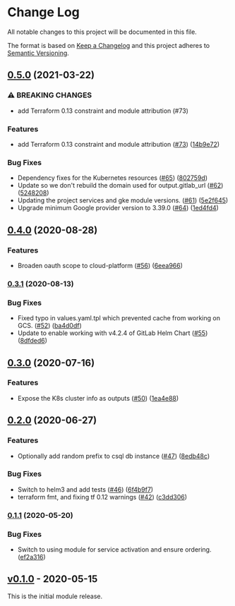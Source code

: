 # Change Log

All notable changes to this project will be documented in this file.

The format is based on [Keep a Changelog](http://keepachangelog.com/) and this
project adheres to [Semantic Versioning](http://semver.org/).

## [0.5.0](https://www.github.com/terraform-google-modules/terraform-google-gke-gitlab/compare/v0.4.0...v0.5.0) (2021-03-22)


### ⚠ BREAKING CHANGES

* add Terraform 0.13 constraint and module attribution (#73)

### Features

* add Terraform 0.13 constraint and module attribution ([#73](https://www.github.com/terraform-google-modules/terraform-google-gke-gitlab/issues/73)) ([14b9e72](https://www.github.com/terraform-google-modules/terraform-google-gke-gitlab/commit/14b9e7212f36a8a96e8c76108343364f0914df56))


### Bug Fixes

* Dependency fixes for the Kubernetes resources ([#65](https://www.github.com/terraform-google-modules/terraform-google-gke-gitlab/issues/65)) ([802759d](https://www.github.com/terraform-google-modules/terraform-google-gke-gitlab/commit/802759d8cbac136b62ba027c3542c04991a84851))
* Update so we don't rebuild the domain used for output.gitlab_url ([#62](https://www.github.com/terraform-google-modules/terraform-google-gke-gitlab/issues/62)) ([5248208](https://www.github.com/terraform-google-modules/terraform-google-gke-gitlab/commit/52482084dc445525d48fbd737764822a9d69b172))
* Updating the project services and gke module versions. ([#61](https://www.github.com/terraform-google-modules/terraform-google-gke-gitlab/issues/61)) ([5e2f645](https://www.github.com/terraform-google-modules/terraform-google-gke-gitlab/commit/5e2f64573419dd31bf246c9fb90ff7f33d194a8e))
* Upgrade minimum Google provider version to 3.39.0 ([#64](https://www.github.com/terraform-google-modules/terraform-google-gke-gitlab/issues/64)) ([1ed4fd4](https://www.github.com/terraform-google-modules/terraform-google-gke-gitlab/commit/1ed4fd49075978dbb97683b7e534defcc2200956))

## [0.4.0](https://www.github.com/terraform-google-modules/terraform-google-gke-gitlab/compare/v0.3.1...v0.4.0) (2020-08-28)


### Features

* Broaden oauth scope to cloud-platform ([#56](https://www.github.com/terraform-google-modules/terraform-google-gke-gitlab/issues/56)) ([6eea966](https://www.github.com/terraform-google-modules/terraform-google-gke-gitlab/commit/6eea966f4ea4d5de2b5570f908ec756361ef8bcd))

### [0.3.1](https://www.github.com/terraform-google-modules/terraform-google-gke-gitlab/compare/v0.3.0...v0.3.1) (2020-08-13)


### Bug Fixes

* Fixed typo in values.yaml.tpl which prevented cache from working on GCS. ([#52](https://www.github.com/terraform-google-modules/terraform-google-gke-gitlab/issues/52)) ([ba4d0df](https://www.github.com/terraform-google-modules/terraform-google-gke-gitlab/commit/ba4d0df929627c75d76d7da1ad33f165b7d1a8a9))
* Update to enable working with v4.2.4 of GitLab Helm Chart ([#55](https://www.github.com/terraform-google-modules/terraform-google-gke-gitlab/issues/55)) ([8dfded6](https://www.github.com/terraform-google-modules/terraform-google-gke-gitlab/commit/8dfded6d6c9fd507740ce3968614f46fa10e4454))

## [0.3.0](https://www.github.com/terraform-google-modules/terraform-google-gke-gitlab/compare/v0.2.0...v0.3.0) (2020-07-16)


### Features

* Expose the K8s cluster info as outputs ([#50](https://www.github.com/terraform-google-modules/terraform-google-gke-gitlab/issues/50)) ([1ea4e88](https://www.github.com/terraform-google-modules/terraform-google-gke-gitlab/commit/1ea4e882d13b800ca213b89a27a134efc28d4afe))

## [0.2.0](https://www.github.com/terraform-google-modules/terraform-google-gke-gitlab/compare/v0.1.1...v0.2.0) (2020-06-27)


### Features

* Optionally add random prefix to csql db instance ([#47](https://www.github.com/terraform-google-modules/terraform-google-gke-gitlab/issues/47)) ([8edb48c](https://www.github.com/terraform-google-modules/terraform-google-gke-gitlab/commit/8edb48ce868f0ca9374213aae767a363f03474a7))


### Bug Fixes

* Switch to helm3 and add tests ([#46](https://www.github.com/terraform-google-modules/terraform-google-gke-gitlab/issues/46)) ([6f4b9f7](https://www.github.com/terraform-google-modules/terraform-google-gke-gitlab/commit/6f4b9f745c3f5a51e018b47d1ade7f9d32c36630))
* terraform fmt, and fixing tf 0.12 warnings ([#42](https://www.github.com/terraform-google-modules/terraform-google-gke-gitlab/issues/42)) ([c3dd306](https://www.github.com/terraform-google-modules/terraform-google-gke-gitlab/commit/c3dd306bb46ed92cfac24be0ad7e680ae769f6dd))

### [0.1.1](https://www.github.com/terraform-google-modules/terraform-google-gke-gitlab/compare/v0.1.0...v0.1.1) (2020-05-20)


### Bug Fixes

* Switch to using module for service activation and ensure ordering. ([ef2a316](https://www.github.com/terraform-google-modules/terraform-google-gke-gitlab/commit/ef2a3166a2746e6544c3c33f5aba7a19d5034765))

## [v0.1.0](https://github.com/terraform-google-modules/terraform-google-gke-gitlab/releases/tag/v0.1.0) - 2020-05-15
This is the initial module release.
